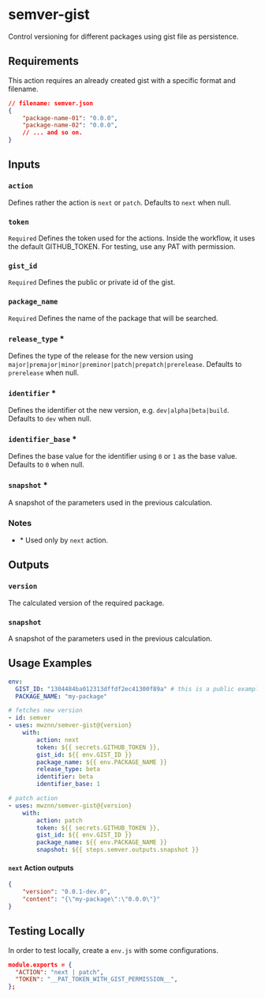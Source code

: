 # semver-gist
Control versioning for different packages using gist file as persistence.

## Requirements

This action requires an already created gist with a specific format and filename.

```json
// filename: semver.json
{
    "package-name-01": "0.0.0",
    "package-name-02": "0.0.0",
    // ... and so on.
}
```

## Inputs

### `action`
Defines rather the action is `next` or `patch`. Defaults to `next` when null.

### `token` 
`Required` Defines the token used for the actions. Inside the workflow, it uses the default GITHUB_TOKEN. For testing, use any PAT with permission.

### `gist_id`
`Required` Defines the public or private id of the gist.

### `package_name`
`Required` Defines the name of the package that will be searched.

### `release_type` *
Defines the type of the release for the new version using `major|premajor|minor|preminor|patch|prepatch|prerelease`. Defaults to `prerelease` when null.

### `identifier` *
Defines the identifier ot the new version, e.g. `dev|alpha|beta|build`. Defaults to `dev` when null.

### `identifier_base` *
Defines the base value for the identifier using `0` or `1` as the base value. Defaults to `0` when null.

### `snapshot` *
A snapshot of the parameters used in the previous calculation.

### Notes

- \* Used only by `next` action.
   
## Outputs

### `version`
The calculated version of the required package.

### `snapshot`
A snapshot of the parameters used in the previous calculation.

## Usage Examples

```yaml
env:
  GIST_ID: "1304484ba012313dffdf2ec41300f89a" # this is a public example
  PACKAGE_NAME: "my-package"

# fetches new version
- id: semver
- uses: mwznn/semver-gist@{version}
    with:
        action: next
        token: ${{ secrets.GITHUB_TOKEN }},
        gist_id: ${{ env.GIST_ID }}
        package_name: ${{ env.PACKAGE_NAME }}
        release_type: beta
        identifier: beta
        identifier_base: 1

# patch action
- uses: mwznn/semver-gist@{version}
    with:
        action: patch
        token: ${{ secrets.GITHUB_TOKEN }},
        gist_id: ${{ env.GIST_ID }}
        package_name: ${{ env.PACKAGE_NAME }}
        snapshot: ${{ steps.semver.outputs.snapshot }}
```

#### `next` Action outputs
```json
{
    "version": "0.0.1-dev.0",
    "content": "{\"my-package\":\"0.0.0\"}"
}
```

## Testing Locally

In order to test locally, create a `env.js` with some configurations.

```json
module.exports = {
  "ACTION": "next | patch",
  "TOKEN": "__PAT_TOKEN_WITH_GIST_PERMISSION__",
};
```